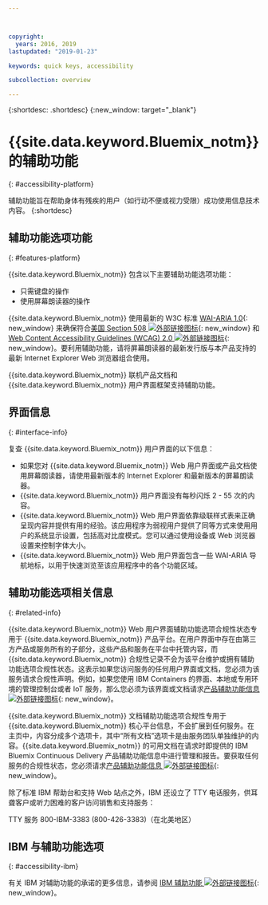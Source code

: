 ```yaml
---



copyright:
  years: 2016, 2019
lastupdated: "2019-01-23"

keywords: quick keys, accessibility

subcollection: overview

---
```


{:shortdesc: .shortdesc}
{:new_window: target="_blank"}

# {{site.data.keyword.Bluemix_notm}} 的辅助功能
{: #accessibility-platform}

辅助功能旨在帮助身体有残疾的用户（如行动不便或视力受限）成功使用信息技术内容。
{:shortdesc}

## 辅助功能选项功能
{: #features-platform}

{{site.data.keyword.Bluemix_notm}} 包含以下主要辅助功能选项功能：

* 只需键盘的操作
* 使用屏幕朗读器的操作

{{site.data.keyword.Bluemix_notm}} 使用最新的 W3C 标准 [WAI-ARIA 1.0](http://www.w3.org/TR/wai-aria/){: new_window} 来确保符合[美国 Section 508 ![外部链接图标](../../icons/launch-glyph.svg "外部链接图标")](https://www.access-board.gov/guidelines-and-standards/communications-and-it/about-the-section-508-standards/section-508-standards){: new_window} 和 [Web Content Accessibility Guidelines (WCAG) 2.0 ![外部链接图标](../../icons/launch-glyph.svg "外部链接图标")](http://www.w3.org/TR/WCAG20/){: new_window}。要利用辅助功能，请将屏幕朗读器的最新发行版与本产品支持的最新 Internet Explorer Web 浏览器组合使用。

{{site.data.keyword.Bluemix_notm}} 联机产品文档和 {{site.data.keyword.Bluemix_notm}} 用户界面框架支持辅助功能。 


## 界面信息
{: #interface-info}
 
复查 {{site.data.keyword.Bluemix_notm}} 用户界面的以下信息：

* 如果您对 {{site.data.keyword.Bluemix_notm}} Web 用户界面或产品文档使用屏幕朗读器，请使用最新版本的 Internet Explorer 和最新版本的屏幕朗读器。 
* {{site.data.keyword.Bluemix_notm}} 用户界面没有每秒闪烁 2 - 55 次的内容。
* {{site.data.keyword.Bluemix_notm}} Web 用户界面依靠级联样式表来正确呈现内容并提供有用的经验。该应用程序为弱视用户提供了同等方式来使用用户的系统显示设置，包括高对比度模式。您可以通过使用设备或 Web 浏览器设置来控制字体大小。
* {{site.data.keyword.Bluemix_notm}} Web 用户界面包含一些 WAI-ARIA 导航地标，以用于快速浏览至该应用程序中的各个功能区域。


## 辅助功能选项相关信息
{: #related-info}

{{site.data.keyword.Bluemix_notm}} Web 用户界面辅助功能选项合规性状态专用于 {{site.data.keyword.Bluemix_notm}} 产品平台。在用户界面中存在由第三方产品或服务所有的子部分，这些产品和服务在平台中托管内容，而 {{site.data.keyword.Bluemix_notm}} 合规性记录不会为该平台维护或拥有辅助功能选项合规性状态。这表示如果您访问服务的任何用户界面或文档，您必须为该服务请求合规性声明。例如，如果您使用 IBM Containers 的界面、本地或专用环境的管理控制台或者 IoT 服务，那么您必须为该界面或文档请求[产品辅助功能信息 ![外部链接图标](../../icons/launch-glyph.svg "外部链接图标")](https://able.ibm.com/request/){: new_window}。

{{site.data.keyword.Bluemix_notm}} 文档辅助功能选项合规性专用于 {{site.data.keyword.Bluemix_notm}} 核心平台信息，不会扩展到任何服务。在主页中，内容分成多个选项卡，其中“所有文档”选项卡是由服务团队单独维护的内容。{{site.data.keyword.Bluemix_notm}} 的可用文档在请求时即提供的 IBM Bluemix Continuous Delivery 产品辅助功能信息中进行管理和报告。要获取任何服务的合规性状态，您必须请求[产品辅助功能信息 ![外部链接图标](../../icons/launch-glyph.svg "外部链接图标")](https://able.ibm.com/request/){: new_window}。

除了标准 IBM 帮助台和支持 Web 站点之外，IBM 还设立了 TTY 电话服务，供耳聋客户或听力困难的客户访问销售和支持服务：

TTY 服务 800-IBM-3383 (800-426-3383)（在北美地区）

## IBM 与辅助功能选项
{: #accessibility-ibm}

有关 IBM 对辅助功能的承诺的更多信息，请参阅 [IBM 辅助功能 ![外部链接图标](../../icons/launch-glyph.svg "外部链接图标")](http://www.ibm.com/able){: new_window}。
